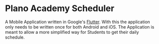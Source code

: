 # Plano Academy Scheduler

A Mobile Application written in Google's [Flutter](https://flutter.dev/). With this the application only needs to be written once for both Android and iOS. The Application is meant to allow a more simplified way for Students to get their daily schedule.